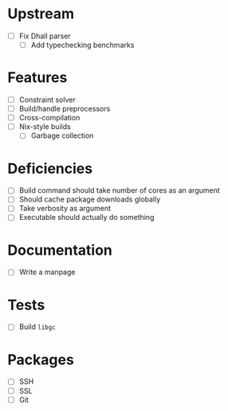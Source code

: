 # Upstream
- [ ] Fix Dhall parser
  - [ ] Add typechecking benchmarks
# Features
- [ ] Constraint solver
- [ ] Build/handle preprocessors
- [ ] Cross-compilation
- [ ] Nix-style builds
  - [ ] Garbage collection
# Deficiencies
- [ ] Build command should take number of cores as an argument
- [ ] Should cache package downloads globally
- [ ] Take verbosity as argument
- [ ] Executable should actually do something
# Documentation
- [ ] Write a manpage
# Tests
- [ ] Build `libgc`
# Packages
- [ ] SSH
- [ ] SSL
- [ ] Git

